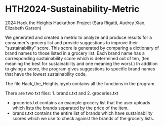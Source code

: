 # HTH2024-Sustainability-Metric
2024 Hack the Heights Hackathon Project (Sara Rigatti, Audrey Xiao, Elizabeth Garson) 

We generated and created a metric to analyze and produce results for a consumer's grocery list and provide suggestions to improve
their "sustainability" score. This score is generated by comparing a dictionary of brand names to those listed in a grocery list. Each brand name has a corresponding sustainability score which is determined out of ten, (ten meaning the best for sustainability and one meaning the worst.) In addition to giving a score, the program gives suggestions to specific brand names that have the lowest sustainability code. 

The file Hack_the_Heights.ipynb contains all the functions in the program. 


There are two txt files: 1. brands.txt and 2. groceries.txt

- groceries.txt contains an example grocery list that the user uploads which lists the brands separated by the price of the item.
- brands.txt contains the entire list of brands which have sustainability scores which we use to check against the brands of the grocery lists. 
